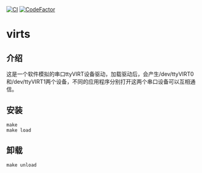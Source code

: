 [![CI](https://github.com/QQxiaoming/virts/actions/workflows/ci.yml/badge.svg?branch=main)](https://github.com/QQxiaoming/virts/actions/workflows/ci.yml)
[![CodeFactor](https://www.codefactor.io/repository/github/qqxiaoming/virts/badge)](https://www.codefactor.io/repository/github/qqxiaoming/virts)

# virts

## 介绍

这是一个软件模拟的串口ttyVIRT设备驱动，加载驱动后，会产生/dev/ttyVIRT0和/dev/ttyVIRT1两个设备，不同的应用程序分别打开这两个串口设备可以互相通信。

## 安装

```shell
make
make load
```

## 卸载

```shell
make unload
```
